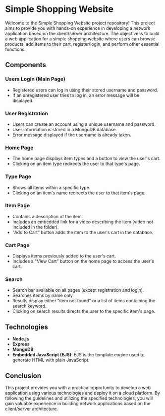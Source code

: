 # Simple Shopping Website

Welcome to the Simple Shopping Website project repository! This project aims to provide you with hands-on experience in developing a network application based on the client/server architecture. The objective is to build a web application for a simple shopping website where users can browse products, add items to their cart, register/login, and perform other essential functions.

## Components

### Users Login (Main Page)
- Registered users can log in using their stored username and password.
- If an unregistered user tries to log in, an error message will be displayed.

### User Registration
- Users can create an account using a unique username and password.
- User information is stored in a MongoDB database.
- Error message displayed if the username is already taken.

### Home Page
- The home page displays item types and a button to view the user's cart.
- Clicking on an item type redirects the user to that type's page.

### Type Page
- Shows all items within a specific type.
- Clicking on an item's name redirects the user to that item's page.

### Item Page
- Contains a description of the item.
- Includes an embedded link for a video describing the item (video not included in the folder).
- "Add to Cart" button adds the item to the user's cart in the database.

### Cart Page
- Displays items previously added to the user's cart.
- Includes a "View Cart" button on the home page to access the user's cart.

### Search
- Search bar available on all pages (except registration and login).
- Searches items by name only.
- Results display either "item not found" or a list of items containing the search keyword.
- Clicking on search results directs the user to the specific item's page.


## Technologies

- **Node.js**
- **Express**
- **MongoDB**
- **Embedded JavaScript (EJS)**: EJS is the template engine used to generate HTML with plain JavaScript.

## Conclusion

This project provides you with a practical opportunity to develop a web application using various technologies and deploy it on a cloud platform. By following the guidelines and utilizing the specified technologies, you will gain valuable experience in building network applications based on the client/server architecture.

